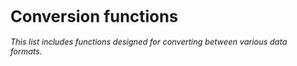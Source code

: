 # Conversion functions

_This list includes functions designed for converting between various data formats._